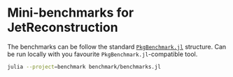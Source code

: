 # Mini-benchmarks for JetReconstruction

The benchmarks can be follow the standard [`PkgBenchmark.jl`](https://juliaci.github.io/PkgBenchmark.jl/stable/) structure. Can be run locally with you favourite `PkgBenchmark.jl`-compatible tool.

```sh
julia --project=benchmark benchmark/benchmarks.jl
```